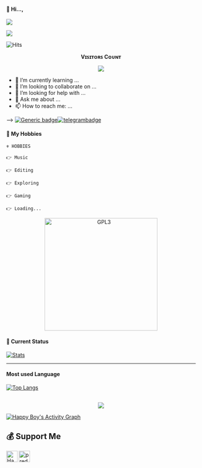 




#### 👋 Hi..., 

<img src="https://badgen.net/badge/TheyCallMe/HappyBoy/FF33FF?icon=awesome&labelColor=0080FF"></a> 

<img src="https://badgen.net/badge/Skills/python/Red?icon=terminal&labelColor=blue"></a> 

 ![Hits](https://hits.seeyoufarm.com/api/count/incr/badge.svg?url=https://github.com/HappyBoy05/)
<br><p align="center"><b>Vɪꜱɪᴛᴏʀꜱ Cᴏᴜɴᴛ</b></p>  
<p align="center"><img align="center" src="https://profile-counter.glitch.me/{HappyBoy05}/count.svg" /></p> 



- 🌱 I’m currently learning ...
- 👯 I’m looking to collaborate on ...
- 🤔 I’m looking for help with ...
- 💬 Ask me about ...
- 📫 How to reach me: ...

-->
[![Generic badge](https://img.shields.io/badge/REACHME-@-<COLOR>.svg)](https://t.me/happyboy59)[![telegrambadge](https://img.shields.io/badge/HappyBoy-30302f?style=flat&logo=telegram)](https://telegram.dog/HappyBoy59)


#### 🥰 My Hobbies 

```
⚜️ HOBBIES 

👉 Music

👉 Editing

👉 Exploring

👉 Gaming

👉 Loading...
```

<p align="center">
    <a href="https://t.me/HappyBoy59">
        <img alt="GPL3" src ="https://raw.githubusercontent.com/mayankchaudhary26/Cool-Readme-ideas/master/data/octocat/daftpunktocat-guy.gif" width="300" height="300"/>
    </a>
</p>

#### 🔰 Current Status

[![Stats](https://github-readme-stats.vercel.app/api?username=HappyBoy05&hide=prs&count_private=true&show_icons=true&theme=algolia)](https://github.com/anuraghazra/github-readme-stats)

___




#### Most used Language 

[![Top Langs](https://github-readme-stats.vercel.app/api/top-langs/?username=HappyBoy05&layout=compact)](https://github.com/HappyBoy05)
<br />
<br />

<p align="center">
  <a href="https://github.com/HappyBoy05">
    <img src="https://github-readme-streak-stats.herokuapp.com/?user=HappyBoy05#version3"/>
  </a>
</p>
<a href="https://github.com/HappyBoy05"><img alt="Happy Boy's Activity Graph" src="https://activity-graph.herokuapp.com/graph?username=HappyBoy05&bg_color=1F222E&color=F8D866&line=F85D7F&point=FFFFFF&hide_border=true" /></a>



## 💰 Support Me

<a href="https://ko-fi.com/HappyBoy5920" class="padded"><img height="30" style="border:0px;height:30px;" align="left" alt="HappyBoy" src="https://az743702.vo.msecnd.net/cdn/kofi3.png?v=0" /></a>
<a href="https://paypal.me/HappyBoy5920" class="padded"><img height="30" style="border:0px;height:30px;" align="centre" alt="predatorHackerzZ" src="https://cdn.rawgit.com/twolfson/paypal-github-button/1.0.0/dist/button.svg" /></a>

